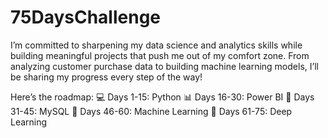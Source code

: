 # 75DaysChallenge

I’m committed to sharpening my data science and analytics skills while building meaningful projects that push me out of my comfort zone. From analyzing customer purchase data to building machine learning models, I’ll be sharing my progress every step of the way!

Here’s the roadmap:
💻 Days 1-15: Python
📊 Days 16-30: Power BI
📂 Days 31-45: MySQL
🤖 Days 46-60: Machine Learning
🧠 Days 61-75: Deep Learning
